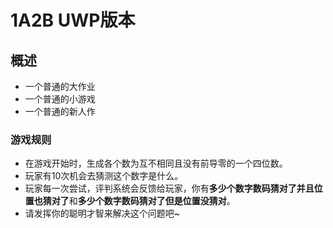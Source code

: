 # 1A2B UWP版本

## 概述
- 一个普通的大作业
- 一个普通的小游戏
- 一个普通的新人作


### 游戏规则
- 在游戏开始时，生成各个数为互不相同且没有前导零的一个四位数。
- 玩家有10次机会去猜测这个数字是什么。
- 玩家每一次尝试，评判系统会反馈给玩家，你有**多少个数字数码猜对了并且位置也猜对了**和**多少个数字数码猜对了但是位置没猜对**。
- 请发挥你的聪明才智来解决这个问题吧~

